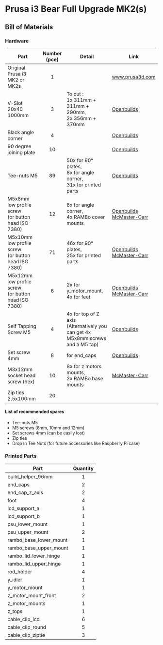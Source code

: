 # Prusa i3 Bear Full Upgrade MK2(s)

## Bill of Materials

### Hardware

| Part     | Number<br>(pce) | Detail | Link |
|----------|:------------:|--------|------|
| Original Prusa i3 MK2 or MK2s | 1 | | www.prusa3d.com |
| V-Slot 20x40 1000mm | 3 | To cut :<br> 1x 311mm + 311mm + 290mm,<br> 2x 356mm + 370mm | [Openbuilds](http://openbuildspartstore.com/v-slot-20x40-linear-rail/) |
| Black angle corner | 4 | | [Openbuilds](http://openbuildspartstore.com/black-angle-corner-connector/) |
| 90 degree joining plate | 10 | | [Openbuilds](http://openbuildspartstore.com/90-degree-joining-plate/) |
| Tee-nuts M5 | 89 | 50x for 90° plates,<br> 8x for angle corner,<br> 31x for printed parts | [Openbuilds](http://openbuildspartstore.com/tee-nuts-10-pack/) |
| M5x8mm low profile screw<br>(or button head ISO 7380) | 12 | 8x for angle corner,<br>4x RAMBo cover mounts | [Openbuilds](http://openbuildspartstore.com/low-profile-screws-m5-10-pack/)<br>[McMaster-Carr](https://www.mcmaster.com/#91239a222/=1clymbr) |
| M5x10mm low profile screw<br>(or button head ISO 7380) | 71 | 46x for 90° plates,<br> 25x for printed parts<br> | [Openbuilds](http://openbuildspartstore.com/low-profile-screws-m5-10-pack/)<br>[McMaster-Carr](https://www.mcmaster.com/#97763a820/=1cltxg0) |
| M5x12mm low profile screw<br>(or button head ISO 7380) | 6 | 2x for y_motor_mount,<br> 4x for feet | [Openbuilds](http://openbuildspartstore.com/low-profile-screws-m5-10-pack/)<br>[McMaster-Carr](https://www.mcmaster.com/#91239a228/=1cm065c) |
| Self Tapping Screw M5 | 4 | 4x for top of Z axis<br>(Alternatively you can get 4x M5x8mm screws and a M5 tap) | [Openbuilds](http://openbuildspartstore.com/self-tapping-screw/) |
| Set screw 4mm | 8 | for end_caps | [Openbuilds](http://openbuildspartstore.com/set-screw/) |
| M3x12mm socket head screw (hex) | 10 | 8x for z motors mounts,<br>2x RAMBo base mounts | [McMaster-Carr](https://www.mcmaster.com/#91292a114/=1c4wt18) |
| Zip ties 2.5x100mm | 20 | | |


#### List of recommended spares
* Tee-nuts M5
* M5 screws (8mm, 10mm and 12mm)
* Set screws 4mm (can be easily lost)
* Zip ties
* Drop In Tee Nuts (for future accessories like Raspberry Pi case)


### Printed Parts

| Part     | Quantity |
|----------|:--------:|
| build_helper_96mm      | 1 |
| end_caps               | 2 |
| end_cap_z_axis         | 2 |
| foot                   | 4 |
| lcd_support_a          | 1 |
| lcd_support_b          | 1 |
| psu_lower_mount        | 1 |
| psu_upper_mount        | 2 |
| rambo_base_lower_mount | 1 |
| rambo_base_upper_mount | 1 |
| rambo_lid_lower_hinge  | 1 |
| rambo_lid_upper_hinge  | 1 |
| rod_holder             | 4 |
| y_idler                | 1 |
| y_motor_mount          | 1 |
| z_motor_mount_front    | 2 |
| z_motor_mounts         | 1 |
| z_tops                 | 1 |
| cable_clip_lcd         | 6 |
| cable_clip_round       | 5 |
| cable_clip_ziptie      | 3 |